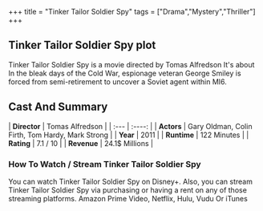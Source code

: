 +++
title = "Tinker Tailor Soldier Spy"
tags = ["Drama","Mystery","Thriller"]
+++
## Tinker Tailor Soldier Spy plot
Tinker Tailor Soldier Spy is a movie directed by Tomas Alfredson It's about In the bleak days of the Cold War, espionage veteran George Smiley is forced from semi-retirement to uncover a Soviet agent within MI6.
## Cast And Summary
| **Director**      | Tomas Alfredson |
    | :---        |    :----:   |
    |  **Actors** | Gary Oldman, Colin Firth, Tom Hardy, Mark Strong |
    | **Year**   | 2011    |
    |  **Runtime** | 122 Minutes |
    |  **Rating** | 7.1 / 10 | 
    |  **Revenue** | 24.1$ Millions |
### How To Watch / Stream Tinker Tailor Soldier Spy
You can watch Tinker Tailor Soldier Spy on Disney+.
Also, you can stream Tinker Tailor Soldier Spy via purchasing or having a rent on any of those streaming platforms.
Amazon Prime Video, Netflix, Hulu, Vudu Or iTunes